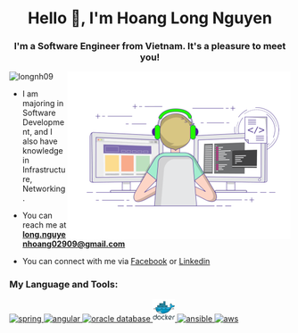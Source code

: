 
<h1 align="center">Hello 👋, I'm Hoang Long Nguyen</h1>
<h3 align="center">I'm a Software Engineer from Vietnam. It's a pleasure to meet you!</h3>
<img align="right" alt="Coding" width="400" src="https://raw.githubusercontent.com/devSouvik/devSouvik/master/gif3.gif">

<p align="left">
  <img src="https://komarev.com/ghpvc/?username=longnh299&label=Profile%20views&color=0e75b6&style=flat" alt="longnh09" />
</p>

- I am majoring in Software Development, and I also have knowledge in Infrastructure, Networking.

- You can reach me at **long.nguyenhoang02909@gmail.com**

- You can connect with me via <a href="" target="blank">Facebook</a> or <a href="" target="blank">Linkedin</a>

<h3 align="left">My Language and Tools:</h3>
<p align="left"> 
  <a href="https://spring.io/" target="_blank" rel="noreferrer">
    <img src="https://www.vectorlogo.zone/logos/springio/springio-icon.svg" alt="spring" width="40" height="40"/> 
  </a> 
  <a href="https://angular.dev/" target="_blank" rel="noreferrer">
    <img src="https://www.vectorlogo.zone/logos/angular/angular-icon.svg" alt="angular" width="40" height="40"/>
  </a> 
    <a href="https://www.oracle.com/database/" target="_blank" rel="noreferrer">
    <img src="https://www.vectorlogo.zone/logos/oracle/oracle-ar21~bgwhite.svg" alt="oracle database" width="40" height="40"/> 
  </a> 
  <a href="https://www.docker.com/" target="_blank" rel="noreferrer">
    <img src="https://raw.githubusercontent.com/devicons/devicon/master/icons/docker/docker-original-wordmark.svg" alt="docker" width="40" height="40"/> 
  </a> 
  <a href="https://docs.ansible.com/" target="_blank" rel="noreferrer">
    <img src="https://www.vectorlogo.zone/logos/ansible/ansible-icon.svg" alt="ansible" width="40" height="40"/> 
  </a> 
  <a href="https://aws.amazon.com/" target="_blank" rel="noreferrer">
    <img src="https://www.vectorlogo.zone/logos/amazon_aws/amazon_aws-ar21.svg" alt="aws" width="60" height="40"/>
  </a> 
</p>
